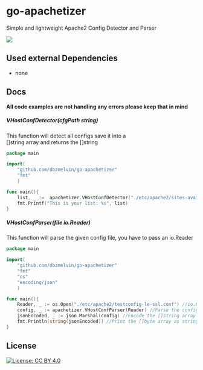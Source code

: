 # go-apachetizer
Simple and lightweight Apache2 Config Detector and Parser

<a href="https://goreportcard.com/report/github.com/dbzmelvin/go-apachetizer"><img src="https://goreportcard.com/badge/github.com/dbzmelvin/go-apachetizer"></a>

## Used external Dependencies
* none

## Docs
**All code examples are not handling any errors please keep that in mind**

##### VHostConfDetector(cfgPath string)
This function will detect all configs save it into a <br>[]string array and returns the []string
```go
package main

import(
	"github.com/dbzmelvin/go-apachetizer"
	"fmt"
	)

func main(){
	list, _ :=  apachetizer.VHostConfDetector("./etc/apache2/sites-available")
	fmt.Printf("This is your list: %s", list)
}
```

##### VHostConfParser(file io.Reader)
This function will parse the given config file, you have to pass an io.Reader
```go
package main

import(
	"github.com/dbzmelvin/go-apachetizer"
	"fmt"
	"os"
	"encoding/json"
	)

func main(){
    Reader, _ := os.Open("./etc/apache2/testconfig-le-ssl.conf") //io.Reader
    config, _ := apachetizer.VHostConfParser(Reader) //Parse the config
    jsonEncoded, _ := json.Marshal(config) //Encode the []string array to json []byte array
    fmt.Println(string(jsonEncoded)) //Print the []byte array as string
}
```

## License
[![License: CC BY 4.0](https://img.shields.io/badge/License-CC%20BY%204.0-lightgrey.svg)](https://creativecommons.org/licenses/by/4.0/)
